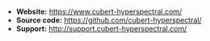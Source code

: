 - **Website:** https://www.cubert-hyperspectral.com/
- **Source code:** https://github.com/cubert-hyperspectral/
- **Support:** http://support.cubert-hyperspectral.com/  
  
  